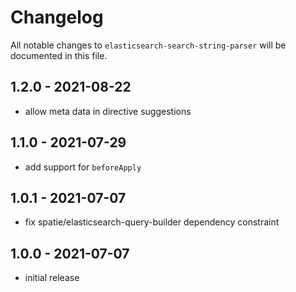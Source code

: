 # Changelog

All notable changes to `elasticsearch-search-string-parser` will be documented in this file.

## 1.2.0 - 2021-08-22

- allow meta data in directive suggestions

## 1.1.0 - 2021-07-29

- add support for `beforeApply`

## 1.0.1 - 2021-07-07

- fix spatie/elasticsearch-query-builder dependency constraint

## 1.0.0 - 2021-07-07

- initial release
